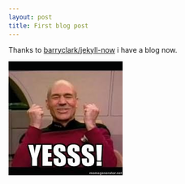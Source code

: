 ```yaml
---
layout: post
title: First blog post
---
```


Thanks to [barryclark/jekyll-now](https://github.com/barryclark/jekyll-now) i have a blog now.

![](../images/yes.jpg)